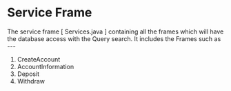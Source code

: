 # Service Frame
The service frame [ Services.java ] containing all the frames which will have the database access with the Query search.
It includes the Frames such as ---

1. CreateAccount
2. AccountInformation
3. Deposit
4. Withdraw